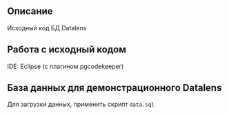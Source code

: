 ## Описание

Исходный код БД Datalens

## Работа с исходный кодом

IDE: Eclipse (с плагином pgcodekeeper)

## База данных для демонстрационного Datalens

Для загрузки данных, применить скрипт `data.sql`